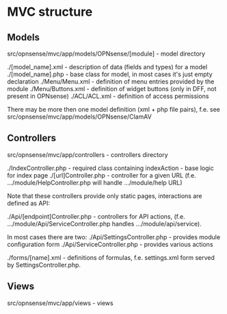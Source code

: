 MVC structure
=============

Models
------

src/opnsense/mvc/app/models/OPNsense/[module] - model directory

./[model_name].xml - description of data (fields and types) for a model
./[model_name].php - base class for model, in most cases it's just empty declaration
./Menu/Menu.xml - definition of menu entries provided by the module
./Menu/Buttons.xml - definition of widget buttons (only in DFF, not present in OPNsense)
./ACL/ACL.xml - definition of access permissions

There may be more then one model definition (xml + php file pairs), f.e. see src/opnsense/mvc/app/models/OPNsense/ClamAV 


Controllers
-----------

src/opnsense/mvc/app/controllers - controllers directory

./IndexController.php - required class containing indexAction - base logic for index page
./[url]Controller.php - controller for a given URL (f.e. .../module/HelpController.php will handle .../module/help URL)

Note that these controllers provide only static pages, interactions are defined as API:

./Api/[endpoint]Controller.php - controllers for API actions, (f.e. .../module/Api/ServiceController.php handles .../module/api/service).

In most cases there are two:
./Api/SettingsController.php - provides module configuration form
./Api/ServiceController.php - provides various actions

./forms/[name].xml - definitions of formulas, f.e. settings.xml form served by SettingsController.php.


Views
-----

src/opnsense/mvc/app/views - views







